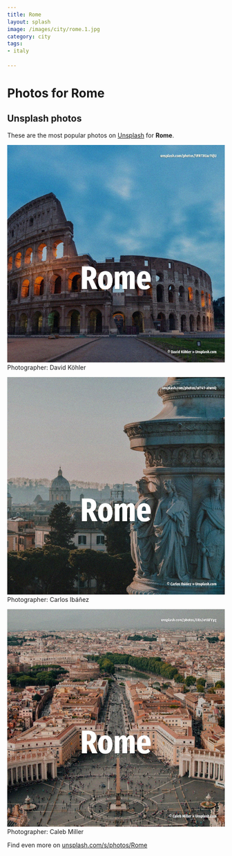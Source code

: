 ```yaml
---
title: Rome
layout: splash
image: /images/city/rome.1.jpg
category: city
tags:
- italy

---
```

# Photos for Rome
 
## Unsplash photos
These are the most popular photos on [Unsplash](https://unsplash.com) for **Rome**.
 
![Rome](/images/city/rome.1.jpg)
Photographer:  David Köhler
 
![Rome](/images/city/rome.2.jpg)
Photographer:  Carlos Ibáñez
 
![Rome](/images/city/rome.3.jpg)
Photographer:  Caleb Miller
 
Find even more on [unsplash.com/s/photos/Rome](https://unsplash.com/s/photos/Rome)
 
